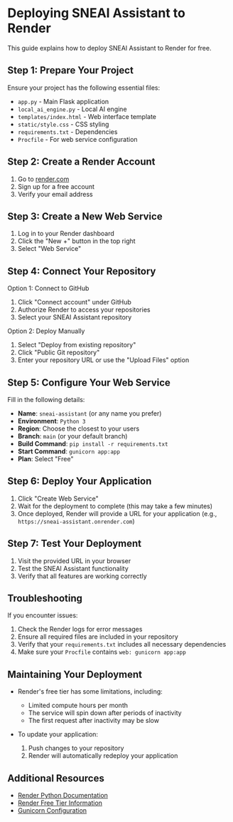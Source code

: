 # Deploying SNEAI Assistant to Render

This guide explains how to deploy SNEAI Assistant to Render for free.

## Step 1: Prepare Your Project

Ensure your project has the following essential files:
- `app.py` - Main Flask application
- `local_ai_engine.py` - Local AI engine
- `templates/index.html` - Web interface template
- `static/style.css` - CSS styling
- `requirements.txt` - Dependencies
- `Procfile` - For web service configuration

## Step 2: Create a Render Account

1. Go to [render.com](https://render.com/)
2. Sign up for a free account
3. Verify your email address

## Step 3: Create a New Web Service

1. Log in to your Render dashboard
2. Click the "New +" button in the top right
3. Select "Web Service"

## Step 4: Connect Your Repository

Option 1: Connect to GitHub
1. Click "Connect account" under GitHub
2. Authorize Render to access your repositories
3. Select your SNEAI Assistant repository

Option 2: Deploy Manually
1. Select "Deploy from existing repository"
2. Click "Public Git repository"
3. Enter your repository URL or use the "Upload Files" option

## Step 5: Configure Your Web Service

Fill in the following details:
- **Name**: `sneai-assistant` (or any name you prefer)
- **Environment**: `Python 3`
- **Region**: Choose the closest to your users
- **Branch**: `main` (or your default branch)
- **Build Command**: `pip install -r requirements.txt`
- **Start Command**: `gunicorn app:app`
- **Plan**: Select "Free"

## Step 6: Deploy Your Application

1. Click "Create Web Service"
2. Wait for the deployment to complete (this may take a few minutes)
3. Once deployed, Render will provide a URL for your application (e.g., `https://sneai-assistant.onrender.com`)

## Step 7: Test Your Deployment

1. Visit the provided URL in your browser
2. Test the SNEAI Assistant functionality
3. Verify that all features are working correctly

## Troubleshooting

If you encounter issues:
1. Check the Render logs for error messages
2. Ensure all required files are included in your repository
3. Verify that your `requirements.txt` includes all necessary dependencies
4. Make sure your `Procfile` contains `web: gunicorn app:app`

## Maintaining Your Deployment

- Render's free tier has some limitations, including:
  - Limited compute hours per month
  - The service will spin down after periods of inactivity
  - The first request after inactivity may be slow

- To update your application:
  1. Push changes to your repository
  2. Render will automatically redeploy your application

## Additional Resources

- [Render Python Documentation](https://render.com/docs/deploy-python)
- [Render Free Tier Information](https://render.com/pricing)
- [Gunicorn Configuration](https://docs.gunicorn.org/en/stable/configure.html)